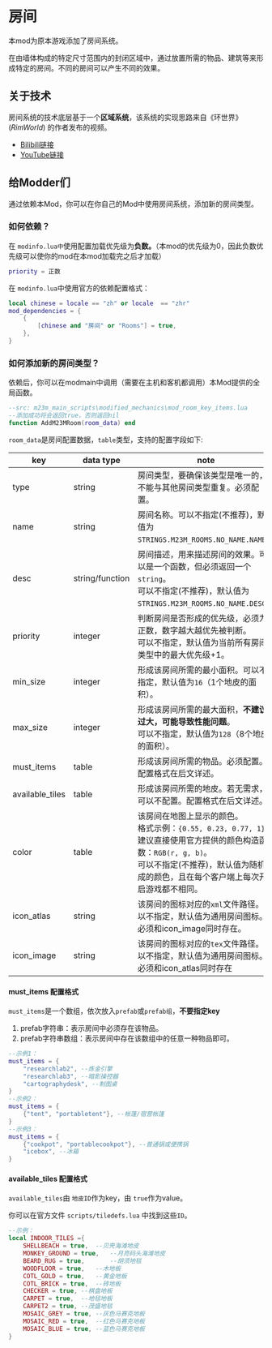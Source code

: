 # 房间

本mod为原本游戏添加了房间系统。

在由墙体构成的特定尺寸范围内的封闭区域中，通过放置所需的物品、建筑等来形成特定的房间。不同的房间可以产生不同的效果。

## 关于技术

房间系统的技术底层基于一个**区域系统**，该系统的实现思路来自《环世界》(*RimWorld*) 的作者发布的视频。

* [Bilibili链接](https://www.bilibili.com/video/BV1gN4y1j7Kn "https://www.bilibili.com/video/BV1gN4y1j7Kn")
* [YouTube链接](https://www.youtube.com/watch?v=RMBQn_sg7DA&t=798s "https://www.youtube.com/watch?v=RMBQn_sg7DA&amp;t=798s")

## 给Modder们

通过依赖本Mod，你可以在你自己的Mod中使用房间系统，添加新的房间类型。

### 如何依赖？

在 `modinfo.lua中`使用配置加载优先级为**负数。**（本mod的优先级为0，因此负数优先级可以使你的mod在本mod加载完之后才加载）

```lua
priority = 正数
```

在 `modinfo.lua`中使用官方的依赖配置格式：

```lua
local chinese = locale == "zh" or locale  == "zhr"
mod_dependencies = {
    {
        [chinese and "房间" or "Rooms"] = true,
    },
}
```

### 如何添加新的房间类型？

依赖后，你可以在modmain中调用（需要在主机和客机都调用）本Mod提供的全局函数。

```lua
--src: m23m_main_scripts\modified_mechanics\mod_room_key_items.lua
--添加成功将会返回true，否则返回nil
function AddM23MRoom(room_data) end
```

`room_data`是房间配置数据，`table`类型，支持的配置字段如下:

| key             | data type       | note                                                                                                                                                                                                                 |
| --------------- | --------------- | -------------------------------------------------------------------------------------------------------------------------------------------------------------------------------------------------------------------- |
| type            | string          | 房间类型，要确保该类型是唯一的，不能与其他房间类型重复。必须配置。                                                                                                                                                   |
| name            | string          | 房间名称。可以不指定(不推荐)，默认值为`STRINGS.M23M_ROOMS.NO_NAME.NAME`。                                                                                                                                          |
| desc            | string/function | 房间描述，用来描述房间的效果。可以是一个函数，但必须返回一个`string`。<br />可以不指定(不推荐)，默认值为`STRINGS.M23M_ROOMS.NO_NAME.DESC`。                                                                      |
| priority        | integer         | 判断房间是否形成的优先级，必须为正数，数字越大越优先被判断。<br />可以不指定，默认值为当前所有房间类型中的最大优先级+1。                                                                                             |
| min_size        | integer         | 形成该房间所需的最小面积。可以不指定，默认值为`16`（1个地皮的面积）。                                                                                                                                              |
| max_size        | integer         | 形成该房间所需的最大面积，**不建议过大，可能导致性能问题**。<br />可以不指定，默认值为`128`（8个地皮的面积）。                                                                                                    |
| must_items      | table           | 形成该房间所需的物品。必须配置。配置格式在后文详述。                                                                                                                                                                 |
| available_tiles | table           | 形成该房间所需的地皮。若无需求，可以不配置。配置格式在后文详述。                                                                                                                                                     |
| color           | table           | 该房间在地图上显示的颜色。<br />格式示例：`{0.55, 0.23, 0.77, 1}`，建议直接使用官方提供的颜色构造函数：`RGB(r, g, b)`。<br />可以不指定(不推荐)，默认值为随机生成的颜色，且在每个客户端上每次开启游戏都不相同。 |
| icon_atlas      | string          | 该房间的图标对应的`xml`文件路径。可以不指定，默认值为通用房间图标。<br />必须和icon_image同时存在。                                                                                                                |
| icon_image      | string          | 该房间的图标对应的`tex`文件路径。可以不指定，默认值为通用房间图标。<br />必须和icon_atlas同时存在                                                                                                                  |

#### must_items 配置格式

`must_items`是一个数组，依次放入`prefab`或`prefab组`，**不要指定key**

1. prefab字符串：表示房间中必须存在该物品。
2. prefab字符串数组：表示房间中存在该数组中的任意一种物品即可。

```lua
--示例1：
must_items = {
    "researchlab2", --炼金引擎
    "researchlab3", --暗影操控器
    "cartographydesk", --制图桌
}
--示例2：
must_items = {
    {"tent", "portabletent"}, --帐篷/宿营帐篷
}
--示例3：
must_items = {
    {"cookpot", "portablecookpot"}, --普通锅或便携锅
    "icebox", --冰箱
}
```

#### available_tiles 配置格式

`available_tiles`由 `地皮ID`作为key，由 `true`作为value。

你可以在官方文件 `scripts/tiledefs.lua` 中找到这些`ID`。

```lua
--示例：
local INDOOR_TILES ={
    SHELLBEACH = true,	--贝壳海滩地皮
    MONKEY_GROUND = true,	--月亮码头海滩地皮
    BEARD_RUG = true,		--胡须地毯
    WOODFLOOR = true,	--木地板
    COTL_GOLD = true,	--黄金地板
    COTL_BRICK = true,	--砖地板
    CHECKER = true,	--棋盘地板
    CARPET = true,	--地毯地板
    CARPET2 = true,	--茂盛地毯
    MOSAIC_GREY = true,	--灰色马赛克地板
    MOSAIC_RED = true,	--红色马赛克地板
    MOSAIC_BLUE = true,	--蓝色马赛克地板
}
```
